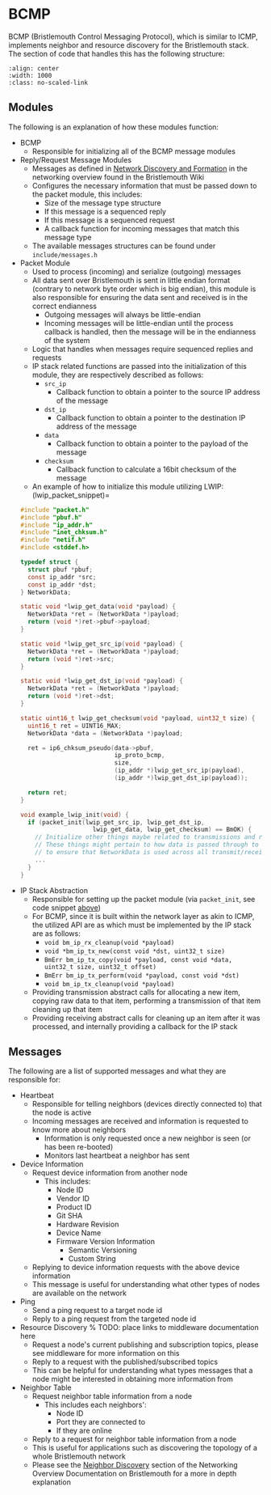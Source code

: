 # BCMP

BCMP (Bristlemouth Control Messaging Protocol),
which is similar to ICMP,
implements neighbor and resource discovery for the Bristlemouth stack.
The section of code that handles this has the following structure:

```{image} bcmp.png
:align: center
:width: 1000
:class: no-scaled-link
```

## Modules
The following is an explanation of how these modules function:

- BCMP
  - Responsible for initializing all of the BCMP message modules
- Reply/Request Message Modules
  - Messages as defined in [Network Discovery and Formation](https://bristlemouth.notion.site/Networking-Overview-17bce3252c9a42fdb232c06b5e00d4cd?pvs=97#121e42806c3d4c7dbd296be3c87d7131)
  in the networking overview found in the Bristlemouth Wiki
  - Configures the necessary information that must be passed down to the packet module,
  this includes:
    - Size of the message type structure
    - If this message is a sequenced reply
    - If this message is a sequenced request
    - A callback function for incoming messages that match this message type
  - The available messages structures can be found under `include/messages.h`
- Packet Module
  - Used to process (incoming) and serialize (outgoing) messages
  - All data sent over Bristlemouth is sent in little endian format
  (contrary to network byte order which is big endian),
  this module is also responsible for ensuring the data sent and received is in the correct endianness
    - Outgoing messages will always be little-endian
    - Incoming messages will be little-endian until the process callback is handled,
    then the message will be in the endianness of the system
  - Logic that handles when messages require sequenced replies and requests
  - IP stack related functions are passed into the initialization of this module,
  they are respectively described as follows:
    - `src_ip`
      - Callback function to obtain a pointer to the source IP address of the message
    - `dst_ip`
      - Callback function to obtain a pointer to the destination IP address of the message
    - `data`
      - Callback function to obtain a pointer to the payload of the message
    - `checksum`
      - Callback function to calculate a 16bit checksum of the message
  - An example of how to initialize this module utilizing LWIP:
  (lwip_packet_snippet)=
  ```c
  #include "packet.h"
  #include "pbuf.h"
  #include "ip_addr.h"
  #include "inet_chksum.h"
  #include "netif.h"
  #include <stddef.h>

  typedef struct {
    struct pbuf *pbuf;
    const ip_addr *src;
    const ip_addr *dst;
  } NetworkData;

  static void *lwip_get_data(void *payload) {
    NetworkData *ret = (NetworkData *)payload;
    return (void *)ret->pbuf->payload;
  }

  static void *lwip_get_src_ip(void *payload) {
    NetworkData *ret = (NetworkData *)payload;
    return (void *)ret->src;
  }

  static void *lwip_get_dst_ip(void *payload) {
    NetworkData *ret = (NetworkData *)payload;
    return (void *)ret->dst;
  }

  static uint16_t lwip_get_checksum(void *payload, uint32_t size) {
    uint16_t ret = UINT16_MAX;
    NetworkData *data = (NetworkData *)payload;

    ret = ip6_chksum_pseudo(data->pbuf,
                            ip_proto_bcmp,
                            size,
                            (ip_addr *)lwip_get_src_ip(payload),
                            (ip_addr *)lwip_get_dst_ip(payload));

    return ret;
  }

  void example_lwip_init(void) {
    if (packet_init(lwip_get_src_ip, lwip_get_dst_ip,
                      lwip_get_data, lwip_get_checksum) == BmOK) {
      // Initialize other things maybe related to transmissions and receive handling that properly abstracts lwip
      // These things might pertain to how data is passed through to these other interfaces
      // to ensure that NetworkData is used across all transmit/receive functionality
      ...
    }
  }
  ```
- IP Stack Abstraction
  - Responsible for setting up the packet module (via `packet_init`,
  see code snippet [above](#lwip_packet_snippet))
  - For BCMP, since it is built within the network layer as akin to ICMP,
  the utilized API are as which must be implemented by the IP stack are as follows:
    - `void bm_ip_rx_cleanup(void *payload)`
    - `void *bm_ip_tx_new(const void *dst, uint32_t size)`
    - `BmErr bm_ip_tx_copy(void *payload, const void *data, uint32_t size, uint32_t offset)`
    - `BmErr bm_ip_tx_perform(void *payload, const void *dst)`
    - `void bm_ip_tx_cleanup(void *payload)`
  - Providing transmission abstract calls for allocating a new item,
  copying raw data to that item,
  performing a transmission of that item
  cleaning up that item
  - Providing receiving abstract calls for cleaning up an item after it was processed,
  and internally providing a callback for the IP stack

## Messages
The following are a list of supported messages
and what they are responsible for:

- Heartbeat
  - Responsible for telling neighbors (devices directly connected to) that the node is active
  - Incoming messages are received and information is requested to know more about neighbors
    - Information is only requested once a new neighbor is seen (or has been re-booted)
    - Monitors last heartbeat a neighbor has sent
- Device Information
  - Request device information from another node
    - This includes:
      - Node ID
      - Vendor ID
      - Product ID
      - Git SHA
      - Hardware Revision
      - Device Name
      - Firmware Version Information
        - Semantic Versioning
        - Custom String
  - Replying to device information requests with the above device information
  - This message is useful for understanding what other types of nodes are available on the network
- Ping
  - Send a ping request to a target node id
  - Reply to a ping request from the targeted node id
- Resource Discovery
  % TODO: place links to middleware documentation here
  - Request a node's current publishing and subscription topics,
  please see middleware for more information on this
  - Reply to a request with the published/subscribed topics
  - This can be helpful for understanding what types messages that a node might be interested in obtaining more information from
- Neighbor Table
  - Request neighbor table information from a node
    - This includes each neighbors':
      - Node ID
      - Port they are connected to
      - If they are online
  - Reply to a request for neighbor table information from a node
  - This is useful for applications such as discovering the topology of a whole Bristlemouth network
  - Please see the [Neighbor Discovery](https://bristlemouth.notion.site/Networking-Overview-17bce3252c9a42fdb232c06b5e00d4cd?pvs=97#87a06e2a1bfa4cfda5f709316e3b659e)
  section of the Networking Overview Documentation on Bristlemouth for a more in depth explanation
